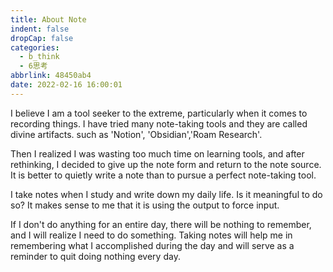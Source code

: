 ```yaml
---
title: About Note
indent: false
dropCap: false
categories:
  - b_think
  - 6思考
abbrlink: 48450ab4
date: 2022-02-16 16:00:01
---
```


I believe I am a tool seeker to the extreme, particularly when it comes to recording things. I have tried many note-taking tools and they are called divine artifacts. such as 'Notion', 'Obsidian','Roam Research'.

Then I realized I was wasting too much time on learning tools, and after rethinking, I decided to give up the note form and return to the note source. It is better to quietly write a note than to pursue a perfect note-taking tool.

I take notes when I study and write down my daily life. Is it meaningful to do so? It makes sense to me that it is using the output to force input.

If I don't do anything for an entire day, there will be nothing to remember, and I will realize I need to do something. Taking notes will help me in remembering what I accomplished during the day and will serve as a reminder to quit doing nothing every day.


